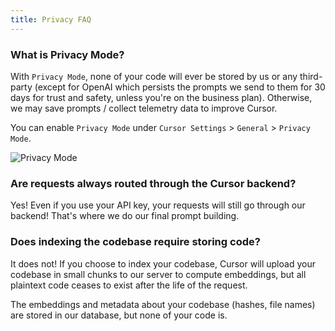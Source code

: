 ```yaml
---
title: Privacy FAQ
---
```


### What is Privacy Mode? 

With `Privacy Mode`, none of your code will ever be stored by us or any third-party (except for OpenAI which persists the prompts we send to them for 30 days for trust and safety, unless you're on the business plan). Otherwise, we may save prompts / collect telemetry data to improve Cursor. 

You can enable `Privacy Mode` under `Cursor Settings` > `General` > `Privacy Mode`.

<Frame>
  <img src="/images/get-started/privacy-mode.png" alt="Privacy Mode" />
</Frame>

### Are requests always routed through the Cursor backend? 

Yes! Even if you use your API key, your requests will still go through our backend! That's where we do our final prompt building.

### Does indexing the codebase require storing code? 

It does not! If you choose to index your codebase, Cursor will upload your codebase in small chunks to our server to compute embeddings, but all plaintext code ceases to exist after the life of the request. 

The embeddings and metadata about your codebase (hashes, file names) are stored in our database, but none of your code is.
